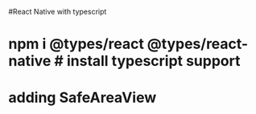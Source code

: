#React Native with typescript
# npm i @types/react @types/react-native  # install typescript support 
# adding SafeAreaView
<View>
